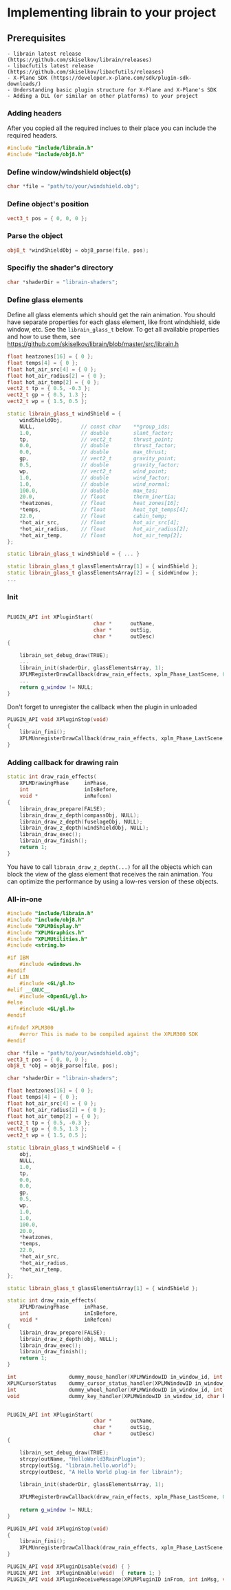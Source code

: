 # Implementing librain to your project

## Prerequisites
	- librain latest release (https://github.com/skiselkov/librain/releases)
	- libacfutils latest release (https://github.com/skiselkov/libacfutils/releases)
	- X-Plane SDK (https://developer.x-plane.com/sdk/plugin-sdk-downloads/)
	- Understanding basic plugin structure for X-Plane and X-Plane's SDK
	- Adding a DLL (or similar on other platforms) to your project

### Adding headers
After you copied all the required inclues to their place you can include the required headers.
```cpp
#include "include/librain.h"
#include "include/obj8.h"
```

### Define window/windshield object(s)
```cpp
char *file = "path/to/your/windshield.obj";
```

### Define object's position
```cpp
vect3_t pos = { 0, 0, 0 };
```

### Parse the object 
```cpp
obj8_t *windShieldObj = obj8_parse(file, pos);
```

### Specifiy the shader's directory
```cpp
char *shaderDir = "librain-shaders";
```

### Define glass elements
Define all glass elements which should get the rain animation. You should have separate properties for each glass element, like front windshield, side window, etc. See the `librain_glass_t` below.
To get all available properties and how to use them, see https://github.com/skiselkov/librain/blob/master/src/librain.h

```cpp
float heatzones[16] = { 0 };
float temps[4] = { 0 };
float hot_air_src[4] = { 0 };
float hot_air_radius[2] = { 0 };
float hot_air_temp[2] = { 0 };
vect2_t tp = { 0.5, -0.3 };
vect2_t gp = { 0.5, 1.3 };
vect2_t wp = { 1.5, 0.5 };

static librain_glass_t windShield = {
	windShieldObj,
	NULL,               // const char    **group_ids;
	1.0,                // double        slant_factor;
	tp,                 // vect2_t       thrust_point;
	0.0,                // double        thrust_factor;
	0.0,                // double        max_thrust;
	gp,                 // vect2_t       gravity_point;
	0.5,                // double        gravity_factor;
	wp,                 // vect2_t       wind_point;
	1.0,                // double        wind_factor;
	1.0,                // double        wind_normal;
	100.0,              // double        max_tas;
	20.0,               // float         therm_inertia;
	*heatzones,         // float         heat_zones[16];
	*temps,             // float         heat_tgt_temps[4];
	22.0,               // float         cabin_temp;
	*hot_air_src,       // float         hot_air_src[4];
	*hot_air_radius,    // float         hot_air_radius[2];
	*hot_air_temp,      // float         hot_air_temp[2];
};

static librain_glass_t windShield = { ... }

static librain_glass_t glassElementsArray[1] = { windShield };
static librain_glass_t glassElementsArray[2] = { sideWindow };
...
```


### Init
```cpp

PLUGIN_API int XPluginStart(
							char *		outName,
							char *		outSig,
							char *		outDesc)
{

	librain_set_debug_draw(TRUE);
	...
	librain_init(shaderDir, glassElementsArray, 1);
	XPLMRegisterDrawCallback(draw_rain_effects, xplm_Phase_LastScene, 0, NULL);
	...
	return g_window != NULL;
}
```

Don't forget to unregister the callback when the plugin in unloaded
```cpp
PLUGIN_API void	XPluginStop(void)
{
	librain_fini();
	XPLMUnregisterDrawCallback(draw_rain_effects, xplm_Phase_LastScene, 0, NULL);
}

```

### Adding callback for drawing rain
```cpp
static int draw_rain_effects(
	XPLMDrawingPhase     inPhase,
	int                  inIsBefore,
	void *               inRefcon)
{
	librain_draw_prepare(FALSE);
	librain_draw_z_depth(compassObj, NULL);
	librain_draw_z_depth(fuselageObj, NULL);
	librain_draw_z_depth(windShieldObj, NULL);
	librain_draw_exec();
	librain_draw_finish();
	return 1;
}
```
You have to call `librain_draw_z_depth(...)` for all the objects which can block the view of the glass element that receives the rain animation.
You can optimize the performance by using a low-res version of these objects.


### All-in-one
```cpp
#include "include/librain.h"
#include "include/obj8.h"
#include "XPLMDisplay.h"
#include "XPLMGraphics.h"
#include "XPLMUtilities.h"
#include <string.h>

#if IBM
	#include <windows.h>
#endif
#if LIN
	#include <GL/gl.h>
#elif __GNUC__
	#include <OpenGL/gl.h>
#else
	#include <GL/gl.h>
#endif

#ifndef XPLM300
	#error This is made to be compiled against the XPLM300 SDK
#endif

char *file = "path/to/your/windshield.obj";
vect3_t pos = { 0, 0, 0 };
obj8_t *obj = obj8_parse(file, pos);

char *shaderDir = "librain-shaders";

float heatzones[16] = { 0 };
float temps[4] = { 0 };
float hot_air_src[4] = { 0 };
float hot_air_radius[2] = { 0 };
float hot_air_temp[2] = { 0 };
vect2_t tp = { 0.5, -0.3 };
vect2_t gp = { 0.5, 1.3 };
vect2_t wp = { 1.5, 0.5 };

static librain_glass_t windShield = {
	obj,
	NULL,
	1.0,
	tp, 
	0.0,
	0.0,
	gp, 
	0.5,
	wp, 
	1.0,
	1.0,
	100.0,
	20.0,
	*heatzones,
	*temps,
	22.0,
	*hot_air_src,
	*hot_air_radius,
	*hot_air_temp,
};

static librain_glass_t glassElementsArray[1] = { windShield };

static int draw_rain_effects(
	XPLMDrawingPhase     inPhase,
	int                  inIsBefore,
	void *               inRefcon)
{
	librain_draw_prepare(FALSE);
	librain_draw_z_depth(obj, NULL);
	librain_draw_exec();
	librain_draw_finish();
	return 1;
}

int                 dummy_mouse_handler(XPLMWindowID in_window_id, int x, int y, int is_down, void * in_refcon) { return 0; }
XPLMCursorStatus    dummy_cursor_status_handler(XPLMWindowID in_window_id, int x, int y, void * in_refcon) { return xplm_CursorDefault; }
int                 dummy_wheel_handler(XPLMWindowID in_window_id, int x, int y, int wheel, int clicks, void * in_refcon) { return 0; }
void                dummy_key_handler(XPLMWindowID in_window_id, char key, XPLMKeyFlags flags, char virtual_key, void * in_refcon, int losing_focus) { }


PLUGIN_API int XPluginStart(
							char *		outName,
							char *		outSig,
							char *		outDesc)
{

	librain_set_debug_draw(TRUE);
	strcpy(outName, "HelloWorld3RainPlugin");
	strcpy(outSig, "librain.hello.world");
	strcpy(outDesc, "A Hello World plug-in for librain");
	
	librain_init(shaderDir, glassElementsArray, 1);

	XPLMRegisterDrawCallback(draw_rain_effects, xplm_Phase_LastScene, 0, NULL);
	
	return g_window != NULL;
}

PLUGIN_API void	XPluginStop(void)
{
	librain_fini();
	XPLMUnregisterDrawCallback(draw_rain_effects, xplm_Phase_LastScene, 0, NULL);
}

PLUGIN_API void XPluginDisable(void) { }
PLUGIN_API int  XPluginEnable(void)  { return 1; }
PLUGIN_API void XPluginReceiveMessage(XPLMPluginID inFrom, int inMsg, void * inParam) { }
```
